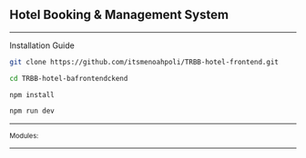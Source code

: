 ## Hotel Booking & Management System

---

Installation Guide

```bash
git clone https://github.com/itsmenoahpoli/TRBB-hotel-frontend.git

cd TRBB-hotel-bafrontendckend

npm install

npm run dev
```

---

<small>Modules:</small>

---
